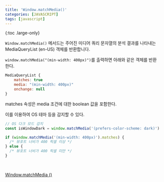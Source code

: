 ```yaml
---
title: 'Window.matchMedia()'
categories: [JAVASCRIPT]
tags: [javascript]
---
```


{:toc .large-only}

`Window.matchMedia()` 메서드는 주어진 미디어 쿼리 문자열의 분석 결과를 나타내는 MediaQueryList (en-US) 객체를 반환합니다.

`window.matchMedia("(min-width: 400px)")`를 출력하면 아래와 같은 객체를 반환한다.

```js
MediaQueryList {
    matches: true
    media: "(min-width: 400px)"
    onchange: null
}
```

matches 속성은 media 조건에 대한 boolean 값을 포함한다.

이를 이용하여 OS 테마 등을 감지할 수 있다.
<br/>

```js
// OS 다크 모드 감지
const isWindowDark = window.matchMedia('(prefers-color-scheme: dark)').matches;

if (window.matchMedia('(min-width: 400px)').matches) {
  /* 뷰포트 너비가 400 픽셀 이상 */
} else {
  /* 뷰포트 너비가 400 픽셀 미만 */
}
```

<br/>

[Window.matchMedia ()](https://developer.mozilla.org/ko/docs/Web/API/Window/matchMedia)
